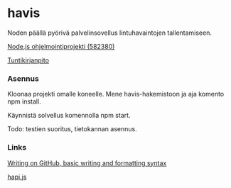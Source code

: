 # havis

Noden päällä pyörivä palvelinsovellus lintuhavaintojen tallentamiseen.

[Node.js ohjelmointiprojekti (582380)](https://www.cs.helsinki.fi/courses/582380/2017/v/k/1)

[Tuntikirjanpito](https://docs.google.com/spreadsheets/d/1NBLY_1rivcEe-nJNlVcYG_qPZA2MytAvqKgr4fHQSiY/edit?usp=sharing)

### Asennus
Kloonaa projekti omalle koneelle. Mene havis-hakemistoon ja aja komento npm install.

Käynnistä solvellus komennolla npm start.

Todo: testien suoritus, tietokannan asennus.



### Links
[Writing on GitHub, basic writing and formatting syntax](https://help.github.com/articles/basic-writing-and-formatting-syntax/)

[hapi.js](https://hapijs.com/)

